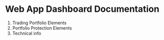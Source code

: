 # Web App Dashboard Documentation


1. Trading Portfolio Elements
2.  Portfolio Protection Elements
3.   Technical info 
